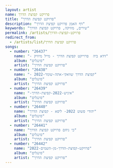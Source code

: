 ```yaml
---
layout: artist
name: פרויקט קפיצת הדרך
title: "פרויקט קפיצת הדרך"
description: "דף האמן פרויקט קפיצת הדרך"
keywords: "שירים, מוזיקה, פרויקט קפיצת הדרך"
permalink: /artists/פרויקט-קפיצת-הדרך
redirect_from:
  - /artists/list/פרויקט קפיצת הדרך
songs:
  - number: "26437"
    name: "- דדא ביה  פרוייקט קפיצת הדרך - מייל מיוזיק"
    album: "סינגלים"
    artist: "פרויקט קפיצת הדרך"
  - number: "26438"
    name: "- קפיצת הדרך שוואקי-אתה-שומר-2022"
    album: "סינגלים"
    artist: "פרויקט קפיצת הדרך"
  - number: "26439"
    name: "-איניש-2022-קפיצת-הדרך"
    album: "סינגלים"
    artist: "פרויקט קפיצת הדרך"
  - number: "26440"
    name: "יהודי פשוט 2022- ליפא - קפיצת הדרך"
    album: "סינגלים"
    artist: "פרויקט קפיצת הדרך"
  - number: "26441"
    name: "כי ניחם פרויקט קפיצת הדרך"
    album: "סינגלים"
    artist: "פרויקט קפיצת הדרך"
  - number: "26442"
    name: "פרויקט-קפיצת-הדרך-מן-השמים-2022"
    album: "סינגלים"
    artist: "פרויקט קפיצת הדרך"
---
```

